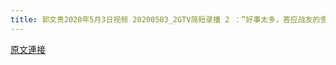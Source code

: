 ```yaml
---
title: 郭文贵2020年5月3日视频 20200503_2GTV简短录播 2 ：”好事太多，答应战友的雪茄，以后别忘了问我要。”
---
```


[原文連接](https://gnews.org/ThreadView/53478493)


